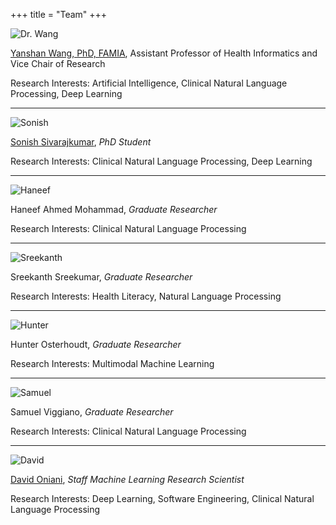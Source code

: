 +++
title = "Team"
+++

![Dr. Wang](/team/drwang.jpg)

[Yanshan Wang, PhD, FAMIA][drwang], Assistant Professor of Health Informatics and Vice Chair of Research

Research Interests: Artificial Intelligence, Clinical Natural Language Processing, Deep Learning

---

![Sonish](/team/sonish.jpg)

[Sonish Sivarajkumar][sonish], _PhD Student_

Research Interests: Clinical Natural Language Processing, Deep Learning

---

![Haneef](/team/haneef.jpg)

Haneef Ahmed Mohammad, _Graduate Researcher_

Research Interests: Clinical Natural Language Processing

---

![Sreekanth](/team/sreekanth.jpg)

Sreekanth Sreekumar, _Graduate Researcher_

Research Interests: Health Literacy, Natural Language Processing

---

![Hunter](/team/hunter.jpg)

Hunter Osterhoudt, _Graduate Researcher_

Research Interests: Multimodal Machine Learning

---

![Samuel](/team/samuel.jpg)

Samuel Viggiano, _Graduate Researcher_

Research Interests: Clinical Natural Language Processing

---

![David](/team/david.jpg)

[David Oniani][david], _Staff Machine Learning Research Scientist_

Research Interests: Deep Learning, Software Engineering, Clinical Natural Language Processing

[drwang]: https://sites.pitt.edu/~yaw89/
[sonish]: https://sonishsivarajkumar.github.io/homepage/
[david]: https://davidoniani.com
